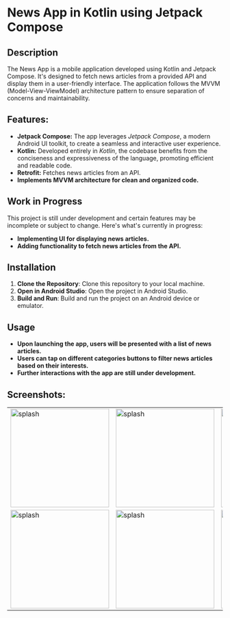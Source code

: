 # News App in Kotlin using Jetpack Compose

## Description
The News App is a mobile application developed using Kotlin and Jetpack Compose. It's designed to fetch news articles from a provided API and display them in a user-friendly interface.
The application follows the MVVM (Model-View-ViewModel) architecture pattern to ensure separation of concerns and maintainability.

## Features:
- **Jetpack Compose:** The app leverages *Jetpack Compose*, a modern Android UI toolkit, to create a seamless and interactive user experience.
- **Kotlin:** Developed entirely in *Kotlin*, the codebase benefits from the conciseness and expressiveness of the language, promoting efficient and readable code.
- **Retrofit:** Fetches news articles from an API.
- **Implements MVVM architecture for clean and organized code.**

## Work in Progress
This project is still under development and certain features may be incomplete or subject to change. Here's what's currently in progress:

- **Implementing UI for displaying news articles.**
- **Adding functionality to fetch news articles from the API.**


## Installation
1. **Clone the Repository**: Clone this repository to your local machine.
2. **Open in Android Studio**: Open the project in Android Studio.
3. **Build and Run**: Build and run the project on an Android device or emulator.

## Usage
- **Upon launching the app, users will be presented with a list of news articles.**
- **Users can tap on different categories buttons to filter news articles based on their interests.**
- **Further interactions with the app are still under development.**

## Screenshots:
<table>
  
  <tr>
    <td><img src="https://github.com/AhmedGamalRamadan/NewsCompose/assets/144063315/3bf79de5-3956-48e7-881e-66bb38fd0a4f" alt="splash" width="230"></td>
	<td><img src="https://github.com/AhmedGamalRamadan/NewsCompose/assets/144063315/4b5d5a69-5107-49a5-924b-3916dc31c47d" alt="splash" width="230"></td>
	<td><img src="https://github.com/AhmedGamalRamadan/NewsCompose/assets/144063315/a3c75a3b-3e4c-490a-939d-b60afc429232" alt="splash" width="230"></td>
  
  </tr>
    <tr>
    <td><img src="https://github.com/AhmedGamalRamadan/NewsCompose/assets/144063315/afe5ee82-b9d2-4b1e-9567-47cdf5921eb3" alt="splash" width="230"></td>
	<td><img src="https://github.com/AhmedGamalRamadan/NewsCompose/assets/144063315/e7e5122e-f396-432c-9d60-c4a302cc4eb7" alt="splash" width="230"></td>
	<td><img src="https://github.com/AhmedGamalRamadan/NewsCompose/assets/144063315/2cf27d41-1f9f-4440-973a-0af98f409fc1" alt="splash" width="230"></td>
  
  </tr>
</table>
